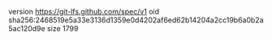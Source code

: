 version https://git-lfs.github.com/spec/v1
oid sha256:2468519e5a33e3136d1359e0d4202af6ed62b14204a2cc19b6a0b2a5ac120d9e
size 1799
